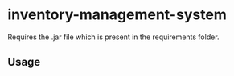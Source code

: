 # inventory-management-system
Requires the .jar file which is present in the requirements folder.

## Usage